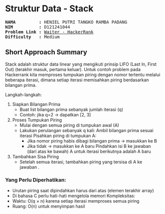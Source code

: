 
# Struktur Data - Stack

<pre>
<strong>NAMA         :</strong> HENIEL PUTRI TANGKO RAMBA PADANG
<strong>NIM          :</strong> D121241044
<strong>Problem Link :</strong> <a href=https://www.hackerrank.com/challenges/waiter/problem?isFullScreen=true>Waiter - HackerRank</a>
<strong>Difficulty   :</strong> Medium
</pre>

## Short Approach Summary
Stack adalah struktur data linear yang mengikuti prinsip LIFO (Last In, First Out) (terakhir masuk, pertama keluar).
Untuk contoh problem pada Hackerrank kita memproses tumpukan piring dengan nomor tertentu melalui beberapa iterasi, dimana setiap iterasi memisahkan piring berdasarkan bilangan prima.

Langkah-langkah:
1. Siapkan Bilangan Prima
   - Buat list bilangan prima sebanyak jumlah iterasi (q)  
   - Contoh: jika q=2 → dapatkan [2, 3]
2. Proses Tumpukan Piring 
   - Mulai dengan semua piring di tumpukan awal (A)  
   - Lakukan perulangan sebanyak q kali:
     Ambil bilangan prima sesuai iterasi
     Pisahkan piring di tumpukan A:
       - Jika nomor piring habis dibagi bilangan prima → masukkan ke B
       - Jika tidak → masukkan ke A baru
     Pindahkan isi B ke jawaban (dari atas ke bawah)
     A untuk iterasi berikutnya adalah A baru
3. Tambahkan Sisa Piring  
   - Setelah semua iterasi, tambahkan piring yang tersisa di A ke jawaban </strong>.</p>

### Yang Perlu Diperhatikan:
- Urutan piring saat dipindahkan harus dari atas (elemen terakhir array)
- Di bahasa C perlu hati-hati mengelola memori
Kompleksitas:
- Waktu: O(q × n) karena setiap iterasi memproses semua piring
- Ruang: O(n) untuk menyimpan hasil
